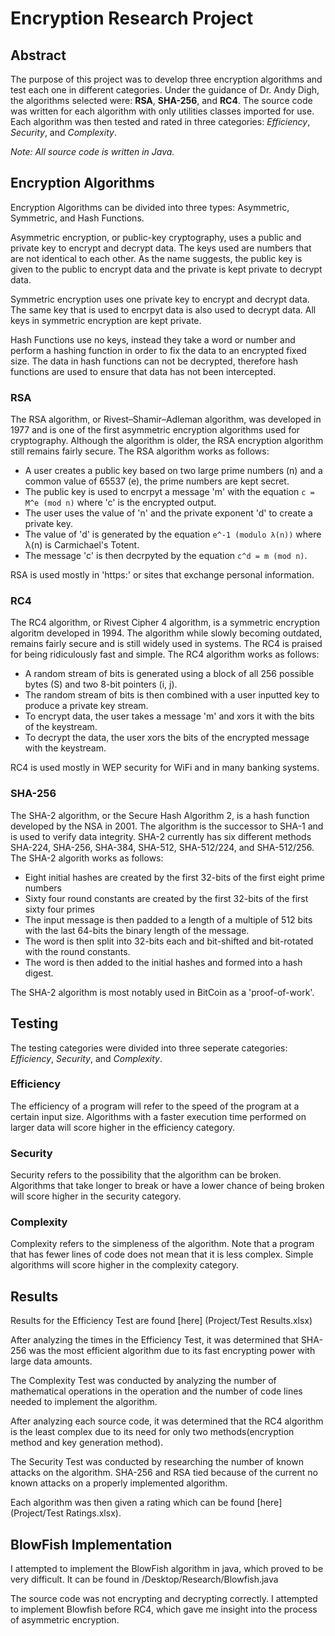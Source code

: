 # Encryption Research Project

##   Abstract 
  The purpose of this project was to develop three encryption algorithms and test each one in different categories. Under the guidance of Dr. Andy Digh, the algorithms selected were: **RSA**, **SHA-256**, and **RC4**. The source code was written for each algorithm with only utilities classes imported for use. Each algorithm was then tested and rated in three categories: *Efficiency*, *Security*, and *Complexity*. 
  
  *Note: All source code is written in Java.*
  
##  Encryption Algorithms
Encryption Algorithms can be divided into three types: Asymmetric, Symmetric, and Hash Functions. 

 Asymmetric encryption, or public-key cryptography, uses a public and private key to encrypt and decrypt data. The keys used are numbers that are not identical to each other. As the name suggests, the public key is given to the public to encrypt data and the private is kept private to decrypt data.

 Symmetric encryption uses one private key to encrypt and decrypt data. The same key that is used to encrpyt data is also used to decrypt data. All keys in symmetric encryption are kept private.

 Hash Functions use no keys, instead they take a word or number and perform a hashing function in order to fix the data to an encrypted fixed size. The data in hash functions can not be decrypted, therefore hash functions are used to ensure that data has not been intercepted. 

### RSA
  The RSA algorithm, or Rivest–Shamir–Adleman  algorithm, was developed in 1977 and is one of the first asymmetric encryption algorithms used for cryptography. Although the algorithm is older, the RSA encryption algorithm still remains fairly secure. The RSA algorithm works as follows:
  * A user creates a public key based on two large prime numbers (n) and a common value of 65537 (e), the prime numbers are kept secret.
  * The public key is used to encrpyt a message 'm' with the equation `c = M^e (mod n)` where 'c' is the encrypted output.
  * The user uses the value of 'n' and the private exponent 'd' to create a private key.
  * The value of 'd' is generated by the equation `e^-1 (modulo λ(n))` where λ(n) is Carmichael's Totent.
  * The message 'c' is then decrpyted by the equation `c^d = m (mod n)`.
  
RSA is used mostly in 'https:' or sites that exchange personal information.
 
### RC4
  The RC4 algorithm, or Rivest Cipher 4 algorithm, is a symmetric encryption algoritm developed in 1994. The algorithm while slowly becoming outdated, remains fairly secure and is still widely used in systems. The RC4 is praised for being ridiculously fast and simple. The RC4 algorithm works as follows:
  * A random stream of bits is generated using a block of all 256 possible bytes (S) and two 8-bit pointers (i, j).
  * The random stream of bits is then combined with a user inputted key to produce a private key stream.
  * To encrypt data, the user takes a message 'm' and xors it with the bits of the keystream.
  * To decrypt the data, the user xors the bits of the encrypted message with the keystream. 
  
 RC4 is used mostly in WEP security for WiFi and in many banking systems.
  
### SHA-256
The SHA-2 algorithm, or the Secure Hash Algorithm 2, is a hash function developed by the NSA in 2001. The algorithm is the successor to SHA-1 and is used to verify data integrity. SHA-2 currently has six different methods SHA-224, SHA-256, SHA-384, SHA-512, SHA-512/224, and SHA-512/256. The SHA-2 algorith works as follows:
  * Eight initial hashes are created by the first 32-bits of the first eight prime numbers
  * Sixty four round constants are created by the first 32-bits of the first sixty four primes
  * The input message is then padded to a length of a multiple of 512 bits with the last 64-bits the binary length of the message.
  * The word is then split into 32-bits each and bit-shifted and bit-rotated with the round constants.
  * The word is then added to the initial hashes and formed into a hash digest.
  
 The SHA-2 algorithm is most notably used in BitCoin as a 'proof-of-work'.
 
## Testing
The testing categories were divided into three seperate categories: *Efficiency*, *Security*, and *Complexity*.

### Efficiency
The efficiency of a program will refer to the speed of the program at a certain input size. Algorithms with a faster execution time performed on larger data will score higher in the efficiency category.

### Security
Security refers to the possibility that the algorithm can be broken. Algorithms that take longer to break or have a lower chance of being broken will score higher in the security category.

### Complexity
Complexity refers to the simpleness of the algorithm. Note that a program that has fewer lines of code does not mean that it is less complex. Simple algorithms will score higher in the complexity category.

## Results
Results for the Efficiency Test are found [here] (Project/Test Results.xlsx)

After analyzing the times in the Efficiency Test, it was determined that SHA-256 was the most efficient algorithm due to its fast encrypting power with large data amounts.

The Complexity Test was conducted by analyzing the number of mathematical operations in the operation and the number of code lines needed to implement the algorithm. 

After analyzing each source code, it was determined that the RC4 algorithm is the least complex due to its need for only two methods(encryption method and key generation method).

The Security Test was conducted by researching the number of known attacks on the algorithm. SHA-256 and RSA tied because of the current no known attacks on a properly implemented algorithm.

Each algorithm was then given a rating which can be found [here] (Project/Test Ratings.xlsx).

## BlowFish Implementation
I attempted to implement the BlowFish algorithm in java, which proved to be very difficult. It can be found in /Desktop/Research/Blowfish.java

The source code was not encrypting and decrypting correctly. I attempted to implement Blowfish before RC4, which gave me insight into the process of asymmetric encryption.

